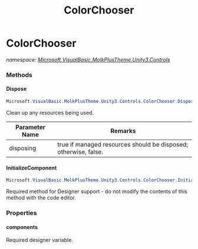 ﻿---
title: ColorChooser
---

# ColorChooser
_namespace: [Microsoft.VisualBasic.MolkPlusTheme.Unity3.Controls](N-Microsoft.VisualBasic.MolkPlusTheme.Unity3.Controls.html)_



### Methods

#### Dispose
```csharp
Microsoft.VisualBasic.MolkPlusTheme.Unity3.Controls.ColorChooser.Dispose(System.Boolean)
```
Clean up any resources being used.

|Parameter Name|Remarks|
|--------------|-------|
|disposing|true if managed resources should be disposed; otherwise, false.|


#### InitializeComponent
```csharp
Microsoft.VisualBasic.MolkPlusTheme.Unity3.Controls.ColorChooser.InitializeComponent
```
Required method for Designer support - do not modify
 the contents of this method with the code editor.



### Properties

#### components
Required designer variable.


